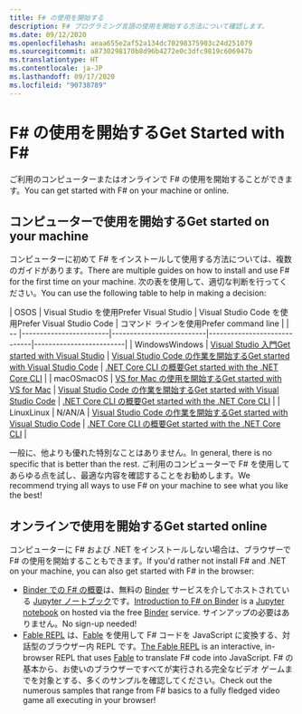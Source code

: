 ```yaml
---
title: F# の使用を開始する
description: F# プログラミング言語の使用を開始する方法について確認します。
ms.date: 09/12/2020
ms.openlocfilehash: aeaa655e2af52a134dc70298375903c24d251079
ms.sourcegitcommit: a8730298170b8d96b4272e0c3dfc9819c606947b
ms.translationtype: HT
ms.contentlocale: ja-JP
ms.lasthandoff: 09/17/2020
ms.locfileid: "90738789"
---
```

# <a name="get-started-with-f"></a><span data-ttu-id="c8cd0-103">F\# の使用を開始する</span><span class="sxs-lookup"><span data-stu-id="c8cd0-103">Get Started with F\#</span></span>

<span data-ttu-id="c8cd0-104">ご利用のコンピューターまたはオンラインで F# の使用を開始することができます。</span><span class="sxs-lookup"><span data-stu-id="c8cd0-104">You can get started with F# on your machine or online.</span></span>

## <a name="get-started-on-your-machine"></a><span data-ttu-id="c8cd0-105">コンピューターで使用を開始する</span><span class="sxs-lookup"><span data-stu-id="c8cd0-105">Get started on your machine</span></span>

<span data-ttu-id="c8cd0-106">コンピューターに初めて F# をインストールして使用する方法については、複数のガイドがあります。</span><span class="sxs-lookup"><span data-stu-id="c8cd0-106">There are multiple guides on how to install and use F# for the first time on your machine.</span></span>  <span data-ttu-id="c8cd0-107">次の表を使用して、適切な判断を行ってください。</span><span class="sxs-lookup"><span data-stu-id="c8cd0-107">You can use the following table to help in making a decision:</span></span>

| <span data-ttu-id="c8cd0-108">OS</span><span class="sxs-lookup"><span data-stu-id="c8cd0-108">OS</span></span> | <span data-ttu-id="c8cd0-109">Visual Studio を使用</span><span class="sxs-lookup"><span data-stu-id="c8cd0-109">Prefer Visual Studio</span></span> | <span data-ttu-id="c8cd0-110">Visual Studio Code を使用</span><span class="sxs-lookup"><span data-stu-id="c8cd0-110">Prefer Visual Studio Code</span></span> | <span data-ttu-id="c8cd0-111">コマンド ラインを使用</span><span class="sxs-lookup"><span data-stu-id="c8cd0-111">Prefer command line</span></span> |
| -- |------------------------|--------------------------|-----------------------------|-------------------------|
| <span data-ttu-id="c8cd0-112">Windows</span><span class="sxs-lookup"><span data-stu-id="c8cd0-112">Windows</span></span> | [<span data-ttu-id="c8cd0-113">Visual Studio 入門</span><span class="sxs-lookup"><span data-stu-id="c8cd0-113">Get started with Visual Studio</span></span>](get-started-visual-studio.md) | [<span data-ttu-id="c8cd0-114">Visual Studio Code の作業を開始する</span><span class="sxs-lookup"><span data-stu-id="c8cd0-114">Get started with Visual Studio Code</span></span>](get-started-vscode.md) | [<span data-ttu-id="c8cd0-115">.NET Core CLI の概要</span><span class="sxs-lookup"><span data-stu-id="c8cd0-115">Get started with the .NET Core CLI</span></span>](get-started-command-line.md) |
| <span data-ttu-id="c8cd0-116">macOS</span><span class="sxs-lookup"><span data-stu-id="c8cd0-116">macOS</span></span> | [<span data-ttu-id="c8cd0-117">VS for Mac の使用を開始する</span><span class="sxs-lookup"><span data-stu-id="c8cd0-117">Get started with VS for Mac</span></span>](get-started-with-visual-studio-for-mac.md) | [<span data-ttu-id="c8cd0-118">Visual Studio Code の作業を開始する</span><span class="sxs-lookup"><span data-stu-id="c8cd0-118">Get started with Visual Studio Code</span></span>](get-started-vscode.md) | [<span data-ttu-id="c8cd0-119">.NET Core CLI の概要</span><span class="sxs-lookup"><span data-stu-id="c8cd0-119">Get started with the .NET Core CLI</span></span>](get-started-command-line.md) |
| <span data-ttu-id="c8cd0-120">Linux</span><span class="sxs-lookup"><span data-stu-id="c8cd0-120">Linux</span></span> | <span data-ttu-id="c8cd0-121">N/A</span><span class="sxs-lookup"><span data-stu-id="c8cd0-121">N/A</span></span> | [<span data-ttu-id="c8cd0-122">Visual Studio Code の作業を開始する</span><span class="sxs-lookup"><span data-stu-id="c8cd0-122">Get started with Visual Studio Code</span></span>](get-started-vscode.md) | [<span data-ttu-id="c8cd0-123">.NET Core CLI の概要</span><span class="sxs-lookup"><span data-stu-id="c8cd0-123">Get started with the .NET Core CLI</span></span>](get-started-command-line.md) |

<span data-ttu-id="c8cd0-124">一般に、他よりも優れた特別なことはありません。</span><span class="sxs-lookup"><span data-stu-id="c8cd0-124">In general, there is no specific that is better than the rest.</span></span> <span data-ttu-id="c8cd0-125">ご利用のコンピューターで F# を使用してあらゆる点を試し、最適な内容を確認することをお勧めします。</span><span class="sxs-lookup"><span data-stu-id="c8cd0-125">We recommend trying all ways to use F# on your machine to see what you like the best!</span></span>

## <a name="get-started-online"></a><span data-ttu-id="c8cd0-126">オンラインで使用を開始する</span><span class="sxs-lookup"><span data-stu-id="c8cd0-126">Get started online</span></span>

<span data-ttu-id="c8cd0-127">コンピューターに F# および .NET をインストールしない場合は、ブラウザーで F# の使用を開始することもできます。</span><span class="sxs-lookup"><span data-stu-id="c8cd0-127">If you'd rather not install F# and .NET on your machine, you can also get started with F# in the browser:</span></span>

* <span data-ttu-id="c8cd0-128">[Binder での F# の概要](https://mybinder.org/v2/gh/dotnet/interactive/main?urlpath=lab)は、無料の [Binder](https://mybinder.org/) サービスを介してホストされている [Jupyter ノートブック](https://jupyter.org/)です。</span><span class="sxs-lookup"><span data-stu-id="c8cd0-128">[Introduction to F# on Binder](https://mybinder.org/v2/gh/dotnet/interactive/main?urlpath=lab) is a [Jupyter notebook](https://jupyter.org/) on hosted via the free [Binder](https://mybinder.org/) service.</span></span> <span data-ttu-id="c8cd0-129">サインアップの必要はありません。</span><span class="sxs-lookup"><span data-stu-id="c8cd0-129">No sign-up needed!</span></span>
* <span data-ttu-id="c8cd0-130">[Fable REPL](https://fable.io/repl/) は、[Fable](https://fable.io/) を使用して F# コードを JavaScript に変換する、対話型のブラウザー内 REPL です。</span><span class="sxs-lookup"><span data-stu-id="c8cd0-130">[The Fable REPL](https://fable.io/repl/) is an interactive, in-browser REPL that uses [Fable](https://fable.io/) to translate F# code into JavaScript.</span></span> <span data-ttu-id="c8cd0-131">F# の基本から、お使いのブラウザーですべてが実行される完全なビデオ ゲームまでを対象とする、多くのサンプルを確認してください。</span><span class="sxs-lookup"><span data-stu-id="c8cd0-131">Check out the numerous samples that range from F# basics to a fully fledged video game all executing in your browser!</span></span>
